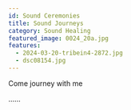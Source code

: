 ```yaml
---
id: Sound Ceremonies
title: Sound Journeys
category: Sound Healing
featured_image: 0024_20a.jpg
features:
  - 2024-03-20-tribein4-2872.jpg
  - dsc08154.jpg
---
```

Come journey with me 

......
